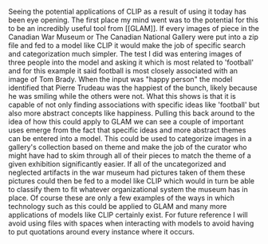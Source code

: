 Seeing the potential applications of CLIP as a result of using it today has been eye opening. The first place my mind went was to the potential for this to be an incredibly useful tool from [[GLAM]]. If every images of piece in the Canadian War Museum or The Canadian National Gallery were put into a zip file and fed to a model like CLIP it would make the job of specific search and categorization much simpler. The test I did was entering images of three people into the model and asking it which is most related to 'football' and for this example it said football is most closely associated with an image of Tom Brady. When the input was "happy person" the model identified that Pierre Trudeau was the happiest of the bunch, likely because he was smiling while the others were not. What this shows is that it is capable of not only finding associations with specific ideas like 'football' but also more abstract concepts like happiness. Pulling this back around to the idea of how this could apply to GLAM we can see a couple of important uses emerge from the fact that specific ideas and more abstract themes can be entered into a model. This could be used to categorize images in a gallery's collection based on theme and make the job of the curator who might have had to skim through all of their pieces to match the theme of a given exhibition significantly easier. If all of the uncategorized and neglected artifacts in the war museum had pictures taken of them these pictures could then be fed to a model like CLIP which would in turn be able to classify them to fit whatever organizational system the museum has in place. Of course these are only a few examples of the ways in which technology such as this could be applied to GLAM and many more applications of models like CLIP certainly exist. For future reference I will avoid using files with spaces when interacting with models to avoid having to put quotations around every instance where it occurs.
